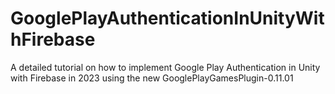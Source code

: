 # GooglePlayAuthenticationInUnityWithFirebase
A detailed tutorial on how to implement Google Play Authentication in Unity with Firebase in 2023 using the new GooglePlayGamesPlugin-0.11.01
